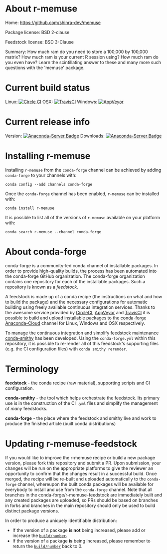 About r-memuse
==============

Home: https://github.com/shinra-dev/memuse

Package license: BSD 2-clause

Feedstock license: BSD 3-Clause

Summary: How much ram do you need to store a 100,000 by 100,000 matrix? How much ram is your current R session using? How much ram do you even have? Learn the scintillating answer to these and many more such questions with the 'memuse' package.



Current build status
====================

Linux: [![Circle CI](https://circleci.com/gh/conda-forge/r-memuse-feedstock.svg?style=shield)](https://circleci.com/gh/conda-forge/r-memuse-feedstock)
OSX: [![TravisCI](https://travis-ci.org/conda-forge/r-memuse-feedstock.svg?branch=master)](https://travis-ci.org/conda-forge/r-memuse-feedstock)
Windows: [![AppVeyor](https://ci.appveyor.com/api/projects/status/github/conda-forge/r-memuse-feedstock?svg=True)](https://ci.appveyor.com/project/conda-forge/r-memuse-feedstock/branch/master)

Current release info
====================
Version: [![Anaconda-Server Badge](https://anaconda.org/conda-forge/r-memuse/badges/version.svg)](https://anaconda.org/conda-forge/r-memuse)
Downloads: [![Anaconda-Server Badge](https://anaconda.org/conda-forge/r-memuse/badges/downloads.svg)](https://anaconda.org/conda-forge/r-memuse)

Installing r-memuse
===================

Installing `r-memuse` from the `conda-forge` channel can be achieved by adding `conda-forge` to your channels with:

```
conda config --add channels conda-forge
```

Once the `conda-forge` channel has been enabled, `r-memuse` can be installed with:

```
conda install r-memuse
```

It is possible to list all of the versions of `r-memuse` available on your platform with:

```
conda search r-memuse --channel conda-forge
```


About conda-forge
=================

conda-forge is a community-led conda channel of installable packages.
In order to provide high-quality builds, the process has been automated into the
conda-forge GitHub organization. The conda-forge organization contains one repository
for each of the installable packages. Such a repository is known as a *feedstock*.

A feedstock is made up of a conda recipe (the instructions on what and how to build
the package) and the necessary configurations for automatic building using freely
available continuous integration services. Thanks to the awesome service provided by
[CircleCI](https://circleci.com/), [AppVeyor](http://www.appveyor.com/)
and [TravisCI](https://travis-ci.org/) it is possible to build and upload installable
packages to the [conda-forge](https://anaconda.org/conda-forge)
[Anaconda-Cloud](http://docs.anaconda.org/) channel for Linux, Windows and OSX respectively.

To manage the continuous integration and simplify feedstock maintenance
[conda-smithy](http://github.com/conda-forge/conda-smithy) has been developed.
Using the ``conda-forge.yml`` within this repository, it is possible to re-render all of
this feedstock's supporting files (e.g. the CI configuration files) with ``conda smithy rerender``.


Terminology
===========

**feedstock** - the conda recipe (raw material), supporting scripts and CI configuration.

**conda-smithy** - the tool which helps orchestrate the feedstock.
                   Its primary use is in the construction of the CI ``.yml`` files
                   and simplify the management of *many* feedstocks.

**conda-forge** - the place where the feedstock and smithy live and work to
                  produce the finished article (built conda distributions)


Updating r-memuse-feedstock
===========================

If you would like to improve the r-memuse recipe or build a new
package version, please fork this repository and submit a PR. Upon submission,
your changes will be run on the appropriate platforms to give the reviewer an
opportunity to confirm that the changes result in a successful build. Once
merged, the recipe will be re-built and uploaded automatically to the
`conda-forge` channel, whereupon the built conda packages will be available for
everybody to install and use from the `conda-forge` channel.
Note that all branches in the conda-forge/r-memuse-feedstock are
immediately built and any created packages are uploaded, so PRs should be based
on branches in forks and branches in the main repository should only be used to
build distinct package versions.

In order to produce a uniquely identifiable distribution:
 * If the version of a package **is not** being increased, please add or increase
   the [``build/number``](http://conda.pydata.org/docs/building/meta-yaml.html#build-number-and-string).
 * If the version of a package **is** being increased, please remember to return
   the [``build/number``](http://conda.pydata.org/docs/building/meta-yaml.html#build-number-and-string)
   back to 0.
